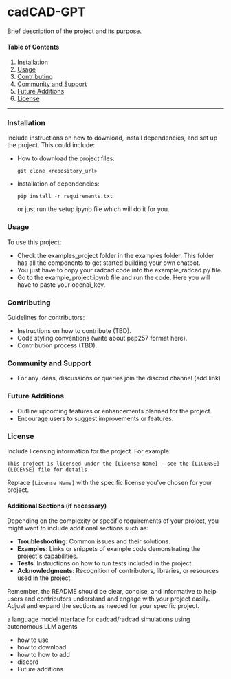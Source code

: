 # cadCAD-GPT

Brief description of the project and its purpose.

#### Table of Contents

1. [Installation](#installation)
2. [Usage](#usage)
3. [Contributing](#contributing)
4. [Community and Support](#community-and-support)
5. [Future Additions](#future-additions)
6. [License](#license)

---

### Installation

Include instructions on how to download, install dependencies, and set up the project. This could include:

- How to download the project files:
  ```
  git clone <repository_url>
  ```
- Installation of dependencies:
  ```
  pip install -r requirements.txt
  ```
  or just run the setup.ipynb file which will do it for you.


### Usage

To use this project:

- Check the examples_project folder in the examples folder. This folder has all the components to get started building your own chatbot.
- You just have to copy your radcad code into the example_radcad.py file.
- Go to the example_project.ipynb file and run the code. Here you will have to paste your openai_key.

### Contributing

Guidelines for contributors:

- Instructions on how to contribute (TBD).
- Code styling conventions (write about pep257 format here).
- Contribution process (TBD).

### Community and Support

- For any ideas, discussions or queries join the discord channel (add link)

### Future Additions

- Outline upcoming features or enhancements planned for the project.
- Encourage users to suggest improvements or features.

### License

Include licensing information for the project. For example:

```
This project is licensed under the [License Name] - see the [LICENSE](LICENSE) file for details.
```

Replace `[License Name]` with the specific license you've chosen for your project.

#### Additional Sections (if necessary)

Depending on the complexity or specific requirements of your project, you might want to include additional sections such as:

- **Troubleshooting**: Common issues and their solutions.
- **Examples**: Links or snippets of example code demonstrating the project's capabilities.
- **Tests**: Instructions on how to run tests included in the project.
- **Acknowledgments**: Recognition of contributors, libraries, or resources used in the project.

Remember, the README should be clear, concise, and informative to help users and contributors understand and engage with your project easily. Adjust and expand the sections as needed for your specific project.


a language model interface for cadcad/radcad simulations using autonomous LLM agents 
- how to use
- how to download
- how to how to add 
- discord 
- Future additions
